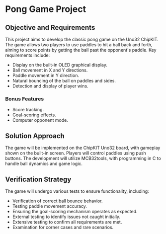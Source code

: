 # Pong Game Project

## Objective and Requirements

This project aims to develop the classic pong game on the Uno32 ChipKIT. The game allows two players to use paddles to hit a ball back and forth, aiming to score points by getting the ball past the opponent's paddle. Key requirements include:

- Display on the built-in OLED graphical display.
- Ball movement in X and Y directions.
- Paddle movement in Y direction.
- Natural bouncing of the ball on paddles and sides.
- Detection and display of player wins.

### Bonus Features 

- Score tracking.
- Goal-scoring effects.
- Computer opponent mode.

## Solution Approach

The game will be implemented on the ChipKIT Uno32 board, with gameplay shown on the built-in screen. Players will control paddles using push buttons. The development will utilize MCB32tools, with programming in C to handle ball dynamics and game logic.

## Verification Strategy

The game will undergo various tests to ensure functionality, including:

- Verification of correct ball bounce behavior.
- Testing paddle movement accuracy.
- Ensuring the goal-scoring mechanism operates as expected.
- External testing to identify issues not caught initially.
- Extensive testing to confirm all requirements are met.
- Examination for corner cases and rare scenarios.

